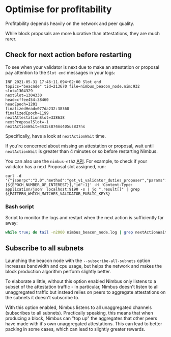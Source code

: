 # Optimise for profitability

Profitability depends heavily on the network and peer quality.

While block proposals are more lucrative than attestations, they are much rarer.


## Check for next action before restarting


To see when your validator is next due to make an attestation or proposal pay attention to the `Slot end` messages in your logs:
```
INF 2021-05-31 17:46:11.094+02:00 Slot end
topics="beacnde" tid=213670 file=nimbus_beacon_node.nim:932
slot=1304329
nextSlot=1304330
head=cffee454:38460
headEpoch=1201
finalizedHead=077da232:38368
finalizedEpoch=1199
nextAttestationSlot=338638
nextProposalSlot=-1
nextActionWait=4m35s874ms405us837ns
```

Specifically, have a look at `nextActionWait` time.


If you're concerned about missing an attestation or proposal, wait until `nextActionWait` is greater than 4 minutes or so before restarting Nimbus.


You can also use the `nimbus-eth2` [API](./api.md). For example, to check if your validator has a next Proposal slot assigned, run:

```
curl -d '{"jsonrpc":"2.0","method":"get_v1_validator_duties_proposer","params":[${EPOCH_NUMBER_OF_INTEREST}],"id":1}' -H 'Content-Type: application/json' localhost:9190 -s | jq ".result[]" | grep ${PATTERN_WHICH_MATCHES_VALIDATOR_PUBLIC_KEYS}
```

### Bash script

Script to monitor the logs and restart when the next action is sufficiently far away:

```bash
while true; do tail -n2000 nimbus_beacon_node.log | grep nextActionWait | tail -n1 | jq -r .nextActionWait | grep '^[4-9]m' && kill -s SIGINT ${PID} && break; sleep 13; done
```

## Subscribe to all subnets
Launching the beacon node with the `--subscribe-all-subnets` option increases bandwidth and cpu usage, but helps the network and makes the block production algorithm perform slightly better.

To elaborate a little, without this option enabled Nimbus only listens to a subset of the attestation traffic - in particular, Nimbus doesn't listen to all unaggregated traffic but instead relies on peers to aggregate attestations on the subnets it doesn't subscribe to. 

With this option enabled, Nimbus listens to all unaggregated channels (subscribes to all subnets). Practically speaking, this means that when producing a block, Nimbus can "top up" the aggregates that other peers have made with it's own unaggregated attestations. This can lead to better packing in some cases, which can lead to slightly greater rewards.








